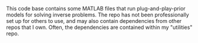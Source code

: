 This code base contains some MATLAB files that run plug-and-play-prior
models for solving inverse problems.
The repo has not been professionally set up for others to use, and 
may also contain dependencies from other repos that I own.
Often, the dependencies are contained within my "utilities" repo.
